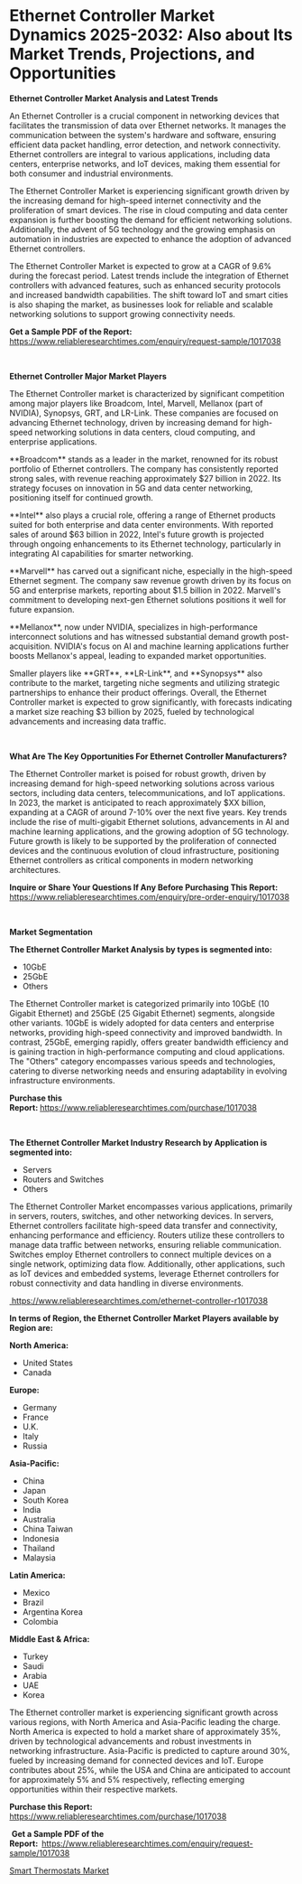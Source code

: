 <p><h1>Ethernet Controller Market Dynamics 2025-2032: Also about Its Market Trends, Projections, and Opportunities</h1></p><p><strong>Ethernet Controller Market Analysis and Latest Trends</strong></p>
<p><p>An Ethernet Controller is a crucial component in networking devices that facilitates the transmission of data over Ethernet networks. It manages the communication between the system's hardware and software, ensuring efficient data packet handling, error detection, and network connectivity. Ethernet controllers are integral to various applications, including data centers, enterprise networks, and IoT devices, making them essential for both consumer and industrial environments.</p><p>The Ethernet Controller Market is experiencing significant growth driven by the increasing demand for high-speed internet connectivity and the proliferation of smart devices. The rise in cloud computing and data center expansion is further boosting the demand for efficient networking solutions. Additionally, the advent of 5G technology and the growing emphasis on automation in industries are expected to enhance the adoption of advanced Ethernet controllers. </p><p>The Ethernet Controller Market is expected to grow at a CAGR of 9.6% during the forecast period. Latest trends include the integration of Ethernet controllers with advanced features, such as enhanced security protocols and increased bandwidth capabilities. The shift toward IoT and smart cities is also shaping the market, as businesses look for reliable and scalable networking solutions to support growing connectivity needs.</p></p>
<p><strong>Get a Sample PDF of the Report:&nbsp;</strong> <a href="https://www.reliableresearchtimes.com/enquiry/request-sample/1017038?utm_campaign=2997&utm_medium=2&utm_source=Github&utm_content=ia&utm_term=06042025&utm_id=ethernet-controller">https://www.reliableresearchtimes.com/enquiry/request-sample/1017038</a></p>
<p>&nbsp;</p>
<p><strong>Ethernet Controller Major Market Players</strong></p>
<p><p>The Ethernet Controller market is characterized by significant competition among major players like Broadcom, Intel, Marvell, Mellanox (part of NVIDIA), Synopsys, GRT, and LR-Link. These companies are focused on advancing Ethernet technology, driven by increasing demand for high-speed networking solutions in data centers, cloud computing, and enterprise applications.</p><p>**Broadcom** stands as a leader in the market, renowned for its robust portfolio of Ethernet controllers. The company has consistently reported strong sales, with revenue reaching approximately $27 billion in 2022. Its strategy focuses on innovation in 5G and data center networking, positioning itself for continued growth.</p><p>**Intel** also plays a crucial role, offering a range of Ethernet products suited for both enterprise and data center environments. With reported sales of around $63 billion in 2022, Intel's future growth is projected through ongoing enhancements to its Ethernet technology, particularly in integrating AI capabilities for smarter networking.</p><p>**Marvell** has carved out a significant niche, especially in the high-speed Ethernet segment. The company saw revenue growth driven by its focus on 5G and enterprise markets, reporting about $1.5 billion in 2022. Marvell's commitment to developing next-gen Ethernet solutions positions it well for future expansion.</p><p>**Mellanox**, now under NVIDIA, specializes in high-performance interconnect solutions and has witnessed substantial demand growth post-acquisition. NVIDIA's focus on AI and machine learning applications further boosts Mellanox's appeal, leading to expanded market opportunities.</p><p>Smaller players like **GRT**, **LR-Link**, and **Synopsys** also contribute to the market, targeting niche segments and utilizing strategic partnerships to enhance their product offerings. Overall, the Ethernet Controller market is expected to grow significantly, with forecasts indicating a market size reaching $3 billion by 2025, fueled by technological advancements and increasing data traffic.</p></p>
<p>&nbsp;</p>
<p><strong>What Are The Key Opportunities For Ethernet Controller Manufacturers?</strong></p>
<p><p>The Ethernet Controller market is poised for robust growth, driven by increasing demand for high-speed networking solutions across various sectors, including data centers, telecommunications, and IoT applications. In 2023, the market is anticipated to reach approximately $XX billion, expanding at a CAGR of around 7-10% over the next five years. Key trends include the rise of multi-gigabit Ethernet solutions, advancements in AI and machine learning applications, and the growing adoption of 5G technology. Future growth is likely to be supported by the proliferation of connected devices and the continuous evolution of cloud infrastructure, positioning Ethernet controllers as critical components in modern networking architectures.</p></p>
<p><strong>Inquire or Share Your Questions If Any Before Purchasing This Report:</strong> <a href="https://www.reliableresearchtimes.com/enquiry/pre-order-enquiry/1017038?utm_campaign=2997&utm_medium=2&utm_source=Github&utm_content=ia&utm_term=06042025&utm_id=ethernet-controller">https://www.reliableresearchtimes.com/enquiry/pre-order-enquiry/1017038</a></p>
<p>&nbsp;</p>
<p><strong>Market Segmentation</strong></p>
<p><strong>The Ethernet Controller Market Analysis by types is segmented into:</strong></p>
<p><ul><li>10GbE</li><li>25GbE</li><li>Others</li></ul></p>
<p><p>The Ethernet Controller market is categorized primarily into 10GbE (10 Gigabit Ethernet) and 25GbE (25 Gigabit Ethernet) segments, alongside other variants. 10GbE is widely adopted for data centers and enterprise networks, providing high-speed connectivity and improved bandwidth. In contrast, 25GbE, emerging rapidly, offers greater bandwidth efficiency and is gaining traction in high-performance computing and cloud applications. The "Others" category encompasses various speeds and technologies, catering to diverse networking needs and ensuring adaptability in evolving infrastructure environments.</p></p>
<p><strong>Purchase this Report:&nbsp;</strong><a href="https://www.reliableresearchtimes.com/purchase/1017038?utm_campaign=2997&utm_medium=2&utm_source=Github&utm_content=ia&utm_term=06042025&utm_id=ethernet-controller">https://www.reliableresearchtimes.com/purchase/1017038</a></p>
<p>&nbsp;</p>
<p><strong>The Ethernet Controller Market Industry Research by Application is segmented into:</strong></p>
<p><ul><li>Servers</li><li>Routers and Switches</li><li>Others</li></ul></p>
<p><p>The Ethernet Controller Market encompasses various applications, primarily in servers, routers, switches, and other networking devices. In servers, Ethernet controllers facilitate high-speed data transfer and connectivity, enhancing performance and efficiency. Routers utilize these controllers to manage data traffic between networks, ensuring reliable communication. Switches employ Ethernet controllers to connect multiple devices on a single network, optimizing data flow. Additionally, other applications, such as IoT devices and embedded systems, leverage Ethernet controllers for robust connectivity and data handling in diverse environments.</p></p>
<p><a href="https://www.reliableresearchtimes.com/ethernet-controller-r1017038?utm_campaign=2997&utm_medium=2&utm_source=Github&utm_content=ia&utm_term=06042025&utm_id=ethernet-controller">&nbsp;https://www.reliableresearchtimes.com/ethernet-controller-r1017038</a></p>
<p><strong>In terms of Region, the Ethernet Controller Market Players available by Region are:</strong></p>
<p>
    <p> <strong> North America: </strong>
        <ul>
            <li>United States</li>
            <li>Canada</li>
        </ul>
        </p> 
    <p> <strong> Europe: </strong>
        <ul>
            <li>Germany</li>
            <li>France</li>
            <li>U.K.</li>
            <li>Italy</li>
            <li>Russia</li>
        </ul>
        </p> 
    <p> <strong> Asia-Pacific: </strong>
        <ul>
            <li>China</li>
            <li>Japan</li>
            <li>South Korea</li>
            <li>India</li>
            <li>Australia</li>
            <li>China Taiwan</li>
            <li>Indonesia</li>
            <li>Thailand</li>
            <li>Malaysia</li>
        </ul>
        </p> 
    <p> <strong> Latin America: </strong>
        <ul>
            <li>Mexico</li>
            <li>Brazil</li>
            <li>Argentina Korea</li>
            <li>Colombia</li>
        </ul>
        </p> 
    <p> <strong> Middle East & Africa: </strong>
        <ul>
            <li>Turkey</li>
            <li>Saudi</li>
            <li>Arabia</li>
            <li>UAE</li>
            <li>Korea</li>
        </ul>
    </p>
    </p>
<p><p>The Ethernet controller market is experiencing significant growth across various regions, with North America and Asia-Pacific leading the charge. North America is expected to hold a market share of approximately 35%, driven by technological advancements and robust investments in networking infrastructure. Asia-Pacific is predicted to capture around 30%, fueled by increasing demand for connected devices and IoT. Europe contributes about 25%, while the USA and China are anticipated to account for approximately 5% and 5% respectively, reflecting emerging opportunities within their respective markets.</p></p>
<p><strong>Purchase this Report: </strong><a href="https://www.reliableresearchtimes.com/purchase/1017038?utm_campaign=2997&utm_medium=2&utm_source=Github&utm_content=ia&utm_term=06042025&utm_id=ethernet-controller">https://www.reliableresearchtimes.com/purchase/1017038</a></p>
<p>&nbsp;<strong>Get a Sample PDF of the Report:&nbsp;&nbsp;</strong><a href="https://www.reliableresearchtimes.com/enquiry/request-sample/1017038?utm_campaign=2997&utm_medium=2&utm_source=Github&utm_content=ia&utm_term=06042025&utm_id=ethernet-controller">https://www.reliableresearchtimes.com/enquiry/request-sample/1017038</a></p>
<p><strong></strong></p>
<p><p><a href="https://github.com/hannajuana198484/Market-Research-Report-List-1/blob/main/smart-thermostats-market.md?utm_campaign=2997&utm_medium=2&utm_source=Github&utm_content=ia&utm_term=06042025&utm_id=ethernet-controller">Smart Thermostats Market</a></p></p>